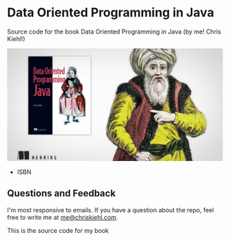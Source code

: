 # Data Oriented Programming in Java

Source code for the book Data Oriented Programming in Java (by me! Chris Kiehl!)

<p align="center">
    <img src="https://raw.githubusercontent.com/chriskiehl/Data-Oriented-Programming-In-Java-Book/main/graphics/book-cover.JPG" />
</p>

* ISBN 




## Questions and Feedback

I'm most responsive to emails. If you have a question about the repo, feel free to write me at me@chriskiehl.com. 

This is the source code for my book 



